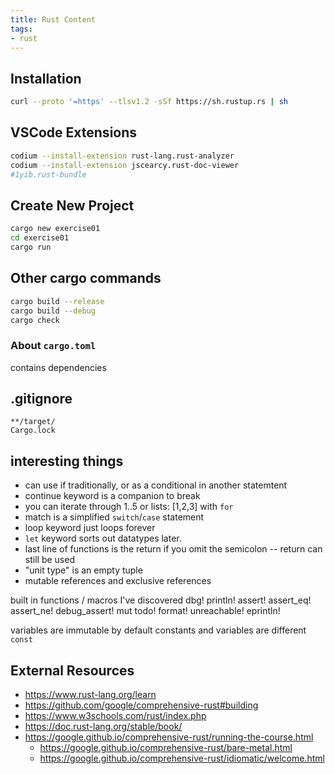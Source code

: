```yaml
---
title: Rust Content
tags:
- rust
---
```



## Installation

```bash
curl --proto '=https' --tlsv1.2 -sSf https://sh.rustup.rs | sh
```

## VSCode Extensions

```bash
codium --install-extension rust-lang.rust-analyzer
codium --install-extension jscearcy.rust-doc-viewer
#1yib.rust-bundle
```

## Create New Project

```bash
cargo new exercise01
cd exercise01
cargo run
```

## Other cargo commands

```bash
cargo build --release
cargo build --debug
cargo check
```

### About ```cargo.toml```

contains dependencies

## .gitignore

```
**/target/
Cargo.lock
```

## interesting things

* can use if traditionally, or as a conditional in another statemtent
* continue keyword is a companion to break
* you can iterate through 1..5 or lists: [1,2,3] with ```for```
* match is a simplified ```switch```/```case``` statement
* loop keyword just loops forever
* ```let``` keyword sorts out datatypes later.
* last line of functions is the return if you omit the semicolon -- return can still be used
* "unit type" is an empty tuple
* mutable references and exclusive references


built in functions / macros I've discovered
dbg!
println!
assert!
assert_eq!
assert_ne!
debug_assert!
mut
todo!
format!
unreachable!
eprintln! 

variables are immutable by default
constants and variables are different
```const```


## External Resources

* <https://www.rust-lang.org/learn>
* <https://github.com/google/comprehensive-rust#building>
* <https://www.w3schools.com/rust/index.php>
* <https://doc.rust-lang.org/stable/book/>
* <https://google.github.io/comprehensive-rust/running-the-course.html>
    * <https://google.github.io/comprehensive-rust/bare-metal.html>
    * <https://google.github.io/comprehensive-rust/idiomatic/welcome.html>
